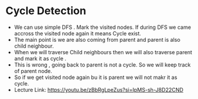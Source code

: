 # Cycle Detection
- We can use simple DFS . Mark the visited nodes. If during DFS we came accross the visited node again it means Cycle exist.
- The main point is we are also coming from parent and parent is also child neighbour.
-  When we will traverse Child neighbours then we will also traverse parent and mark it as cycle .
-  This is wrong , going back to parent is not a cycle. So we will keep track of parent node.
-  So if we get visited node again bu it is parent we will not makr it as cycle.
-  Lecture Link:
   https://youtu.be/zBbRgLpeZus?si=IpMS-sh-J8D22CND
